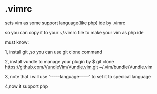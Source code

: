 # .vimrc
sets vim as some support language(like php) ide by .vimrc

so you can copy it to your ~/.vimrc file to make your vim as php ide

must know:

1, install git ,so you can use git clone command

2, install vundle to manage your plugin by $ git clone https://github.com/VundleVim/Vundle.vim.git ~/.vim/bundle/Vundle.vim

3, note that i will use '-----language-----' to set it to specical language

4,now it support php
